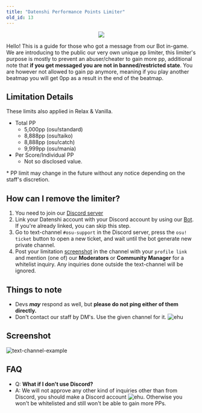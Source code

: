 ```yaml
---
title: "Datenshi Performance Points Limiter"
old_id: 13
---
```

<div style="text-align:center"><img src="https://user-images.githubusercontent.com/10250068/116959299-c8ae3580-accf-11eb-9ca3-15cd662dbca0.png" /></div>

Hello! This is a guide for those who got a message from our Bot in-game. We are introducing to the public our very own unique pp limiter, this limiter's purpose is mostly to prevent an abuser/cheater to gain more pp, additional note that **if you get messaged you are not in banned/restricted state**. You are however not allowed to gain pp anymore, meaning if you play another beatmap you will get 0pp as a result in the end of the beatmap.


## Limitation Details

These limits also applied in Relax & Vanilla.

- Total PP
  - 5,000pp (osu!standard)
  - 8,888pp (osu!taiko)
  - 8,888pp (osu!catch)
  - 9,999pp (osu!mania)
- Per Score/Individual PP
  - Not so disclosed value.

\* PP limit may change in the future without any notice depending on the staff's discretion.

## How can I remove the limiter?

1. You need to join our [Discord server](https://datenshi.pw/discord)
2. Link your Datenshi account with your Discord account by using our [Bot](https://osu.datenshi.pw/discordtokens). If you're already linked, you can skip this step.
3. Go to text-channel `#osu-support` in the Discord server, press the `osu! ticket` button to open a new ticket, and wait until the bot generate new private channel.
4. Post your limitation [screenshot](https://cdn.discordapp.com/attachments/698597147553169429/816492708356423680/screenshot308.jpg) in the channel with your `profile link` and mention (one of) our **Moderators** or **Community Manager** for a whitelist inquiry. Any inquiries done outside the text-channel will be ignored.

## Things to note

- Devs **_may_** respond as well, but **please do not ping either of them directly.**
- Don't contact our staff by DM's. Use the given channel for it. ![ehu](https://user-images.githubusercontent.com/9847780/116959893-1ecbaa80-acc9-11eb-99ce-fd475b89e75c.png)

## Screenshot

![text-channel-example](https://user-images.githubusercontent.com/10250068/121777556-5b8e9980-cbc5-11eb-9a93-9257b9093494.png)

## FAQ

- Q: **What if I don't use Discord?**
- A: We will not approve any other kind of inquiries other than from Discord, you should make a Discord account ![ehu](https://user-images.githubusercontent.com/9847780/116959893-1ecbaa80-acc9-11eb-99ce-fd475b89e75c.png). Otherwise you won't be whitelisted and still won't be able to gain more PPs.
